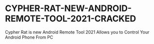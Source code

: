 # CYPHER-RAT-NEW-ANDROID-REMOTE-TOOL-2021-CRACKED
Cypher Rat is new Android Remote Tool 2021 Allows you to Control Your Android Phone From PC
